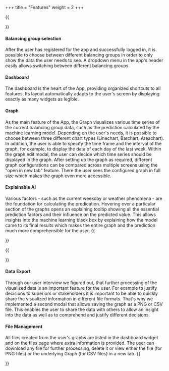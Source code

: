 +++
title = "Features"
weight = 2
+++

{{<section title="Data Visualization">}}
#### Balancing group selection
After the user has registered for the app and successfully logged in, it is possible to choose between different balancing groups in order to only show the data the user needs to see.
A dropdown menu in the app's header easily allows switching between different balancing groups.

#### Dashboard
The dashboard is the heart of the App, providing organized shortcuts to all features. Its layout automatically adapts to the user's screen by displaying exactly as many widgets as legible.

#### Graph
As the main feature of the App, the Graph visualizes various time series of the current balancing group data, such as the prediction calculated by the machine learning model. Depending on the user's needs, it is possible to choose between three different chart types (Linechart, Barchart, Areachart).
In addition, the user is able to specify the time frame and the interval of the graph, for example, to display the data of each day of the last week. Within the graph edit modal, the user can decide which time series should be displayed in the graph.
After setting up the graph as required, different graph configurations can be compared across multiple screens using the "open in new tab" feature. There the user sees the configured graph in full size which makes the graph even more accessible.

#### Explainable AI
Various factors - such as the current weekday or weather phenomena - are the foundation for calculating the predication. Hovering over a particular section of the graphs opens an explaining tooltip showing all the essential prediction factors and their influence on the predicted value.
This allows insights into the machine learning black box by explaining how the model came to its final results which makes the entire graph and the prediction much more comprehensible for the user.
{{</section>}}

{{<section title="Data Processing">}}
#### Data Export
Through our user interview we figured out, that further processing of the visualized data is an important feature for the user. For example to justify decisions to superiors or stakeholders it is important to be able to quickly share the visualized information in different file formats.
That's why we implemented a second modal that allows saving the graph as a PNG or CSV file. This enables the user to share the data with others to allow an insight into the data as well as to comprehend and justify different decisions.

#### File Management
All files created from the user's graphs are listed in the dashboard widget and on the files page where extra information is provided. The user can download any file for further processing, delete it or view either the file (for PNG files) or the underlying Graph (for CSV files) in a new tab.
{{</section>}}
